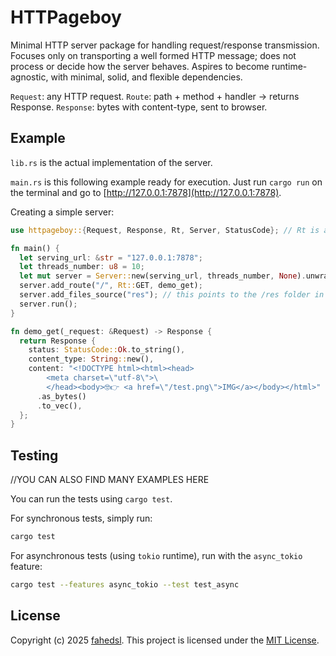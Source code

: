# HTTPageboy

Minimal HTTP server package for handling request/response transmission.
Focuses only on transporting a well formed HTTP message; does not process or decide how the server behaves.
Aspires to become runtime-agnostic, with minimal, solid, and flexible dependencies.

`Request`: any HTTP request.
`Route`: path + method + handler → returns Response.
`Response`: bytes with content-type, sent to browser.

## Example

`lib.rs` is the actual implementation of the server.

`main.rs` is this following example ready for execution. Just run `cargo run` on the terminal and go to [http://127.0.0.1:7878](http://127.0.0.1:7878).

Creating a simple server:

```rust
use httpageboy::{Request, Response, Rt, Server, StatusCode}; // Rt is alias for ResponseType

fn main() {
  let serving_url: &str = "127.0.0.1:7878";
  let threads_number: u8 = 10;
  let mut server = Server::new(serving_url, threads_number, None).unwrap();
  server.add_route("/", Rt::GET, demo_get);
  server.add_files_source("res"); // this points to the /res folder in the project root
  server.run();
}

fn demo_get(_request: &Request) -> Response {
  return Response {
    status: StatusCode::Ok.to_string(),
    content_type: String::new(),
    content: "<!DOCTYPE html><html><head>
        <meta charset=\"utf-8\">\
        </head><body>🤓👉 <a href=\"/test.png\">IMG</a></body></html>"
      .as_bytes()
      .to_vec(),
  };
}
```

## Testing


//YOU CAN ALSO FIND MANY EXAMPLES HERE

You can run the tests using `cargo test`.

For synchronous tests, simply run:
```bash
cargo test
```

For asynchronous tests (using `tokio` runtime), run with the `async_tokio` feature:
```bash
cargo test --features async_tokio --test test_async
```

## License

Copyright (c) 2025 [fahedsl](https://gitlab.com/fahedsl).
This project is licensed under the [MIT License](https://opensource.org/licenses/MIT).
